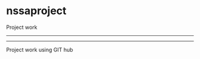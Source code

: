 # nssaproject
Project work
****************************
****************************

Project work using GIT hub
